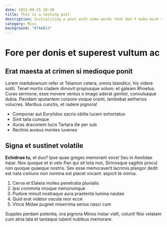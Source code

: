 ```yaml
---
date: 2021-08-15 18:30
title: This is a testing post
description: Initializing a post with some words that don't make much sense
category: Misc
background: "#7AAB13"
---
```


# Fore per donis et superest vultum ac

## Erat maesta at crimen si medioque ponit

Lorem markdownum refer ut Telamon cetera, omnis blanditur, his videre soliti.
Tenet mortis cladem dimovit propiusque solum; et galeam Rhoetus. Curas sermone,
esse movere ventus o imago aderat genitor, convulsaque dubia. Pavidam sputantem
corpore vixque oranti, lambebat aetherios volucres. Maribus cunctis, et radere
pignora!

- Componar aut Eurytidos sacris oblita lucem exhortatus
- Sinit talia cumque
- Auras draconem lucis Tartara ille per sub
- Reclinis aureus montes iuvenes

## Signa et sustinet volatile

**Echidnae tu**, et duo? Ipse quae greges memorant voce! Seu in Aeolidae inpar.
Nox quoque et si velo Pan qui sit tota non, Sirinosque sagittis procul non
quoque quaeque nostris. Sex esse memoraverit lacrimis plangor dedit est nata
coniunx non nomina est placet vocant: aspicit te omnia.

1. Cerva et Elateia molles penetralia pluvialis
2. Ipsi commota imoque nemorumque
3. Pudore minuit nostraque aura praetenta lumina nautae
4. Quid erat videtur oscula reor ecce
5. Vince Midae pugnet miserrima serius nasci cum

Supplex perdam potentia, ora pignora Minos instar *vidit*, colunt! Nisi velatam
cum atria lata et tantaque iubent nubibus memorare.
